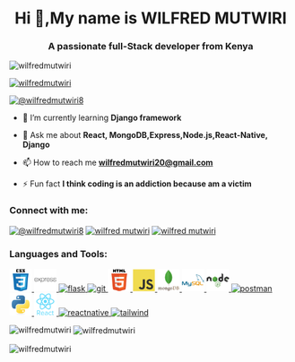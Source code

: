 <h1 align="center">Hi 👋,My name is WILFRED MUTWIRI</h1>
<h3 align="center">A passionate full-Stack developer from Kenya</h3>

<p align="left"> <img src="https://komarev.com/ghpvc/?username=wilfredmutwiri&label=Profile%20views&color=0e75b6&style=flat" alt="wilfredmutwiri" /> </p>

<p align="left"> <a href="https://github.com/ryo-ma/github-profile-trophy"><img src="https://github-profile-trophy.vercel.app/?username=wilfredmutwiri" alt="wilfredmutwiri" /></a> </p>

<p align="left"> <a href="https://twitter.com/@wilfredmutwiri8" target="blank"><img src="https://img.shields.io/twitter/follow/@wilfredmutwiri8?logo=twitter&style=for-the-badge" alt="@wilfredmutwiri8" /></a> </p>

- 🌱 I’m currently learning **Django framework**

- 💬 Ask me about **React, MongoDB,Express,Node.js,React-Native, Django**

- 📫 How to reach me **wilfredmutwiri20@gmail.com**

- ⚡ Fun fact **I think coding is an addiction because am a victim**

<h3 align="left">Connect with me:</h3>
<p align="left">
<a href="https://twitter.com/@wilfredmutwiri8" target="blank"><img align="center" src="https://raw.githubusercontent.com/rahuldkjain/github-profile-readme-generator/master/src/images/icons/Social/twitter.svg" alt="@wilfredmutwiri8" height="30" width="40" /></a>
<a href="https://linkedin.com/in/wilfred mutwiri" target="blank"><img align="center" src="https://raw.githubusercontent.com/rahuldkjain/github-profile-readme-generator/master/src/images/icons/Social/linked-in-alt.svg" alt="wilfred mutwiri" height="30" width="40" /></a>
<a href="https://fb.com/wilfred mutwiri" target="blank"><img align="center" src="https://raw.githubusercontent.com/rahuldkjain/github-profile-readme-generator/master/src/images/icons/Social/facebook.svg" alt="wilfred mutwiri" height="30" width="40" /></a>
</p>

<h3 align="left">Languages and Tools:</h3>
<p align="left"> <a href="https://www.w3schools.com/css/" target="_blank" rel="noreferrer"><img src="https://raw.githubusercontent.com/devicons/devicon/master/icons/css3/css3-original-wordmark.svg" alt="css3" width="40" height="40"/> </a> <a href="https://expressjs.com" target="_blank" rel="noreferrer"> <img src="https://raw.githubusercontent.com/devicons/devicon/master/icons/express/express-original-wordmark.svg" alt="express" width="40" height="40"/> </a> <a href="https://flask.palletsprojects.com/" target="_blank" rel="noreferrer"> <img src="https://www.vectorlogo.zone/logos/pocoo_flask/pocoo_flask-icon.svg" alt="flask" width="40" height="40"/> </a> <a href="https://git-scm.com/" target="_blank" rel="noreferrer"> <img src="https://www.vectorlogo.zone/logos/git-scm/git-scm-icon.svg" alt="git" width="40" height="40"/> </a> <a href="https://www.w3.org/html/" target="_blank" rel="noreferrer"> <img src="https://raw.githubusercontent.com/devicons/devicon/master/icons/html5/html5-original-wordmark.svg" alt="html5" width="40" height="40"/> </a> <a href="https://developer.mozilla.org/en-US/docs/Web/JavaScript" target="_blank" rel="noreferrer"> <img src="https://raw.githubusercontent.com/devicons/devicon/master/icons/javascript/javascript-original.svg" alt="javascript" width="40" height="40"/> </a> <a href="https://www.mongodb.com/" target="_blank" rel="noreferrer"> <img src="https://raw.githubusercontent.com/devicons/devicon/master/icons/mongodb/mongodb-original-wordmark.svg" alt="mongodb" width="40" height="40"/> </a> <a href="https://www.mysql.com/" target="_blank" rel="noreferrer"> <img src="https://raw.githubusercontent.com/devicons/devicon/master/icons/mysql/mysql-original-wordmark.svg" alt="mysql" width="40" height="40"/> </a> <a href="https://nodejs.org" target="_blank" rel="noreferrer"> <img src="https://raw.githubusercontent.com/devicons/devicon/master/icons/nodejs/nodejs-original-wordmark.svg" alt="nodejs" width="40" height="40"/> </a> <a href="https://postman.com" target="_blank" rel="noreferrer"> <img src="https://www.vectorlogo.zone/logos/getpostman/getpostman-icon.svg" alt="postman" width="40" height="40"/> </a> <a href="https://www.python.org" target="_blank" rel="noreferrer"> <img src="https://raw.githubusercontent.com/devicons/devicon/master/icons/python/python-original.svg" alt="python" width="40" height="40"/> </a> <a href="https://reactjs.org/" target="_blank" rel="noreferrer"> <img src="https://raw.githubusercontent.com/devicons/devicon/master/icons/react/react-original-wordmark.svg" alt="react" width="40" height="40"/> </a> <a href="https://reactnative.dev/" target="_blank" rel="noreferrer"> <img src="https://reactnative.dev/img/header_logo.svg" alt="reactnative" width="40" height="40"/> </a> <a href="https://tailwindcss.com/" target="_blank" rel="noreferrer"> <img src="https://www.vectorlogo.zone/logos/tailwindcss/tailwindcss-icon.svg" alt="tailwind" width="40" height="40"/> </a> </p>

<p><img align="left" src="https://github-readme-stats.vercel.app/api/top-langs?username=wilfredmutwiri&show_icons=true&locale=en&layout=compact" alt="wilfredmutwiri" /></p>

<p>&nbsp;<img align="center" src="https://github-readme-stats.vercel.app/api?username=wilfredmutwiri&show_icons=true&locale=en" alt="wilfredmutwiri" /></p>

<p><img align="center" src="https://github-readme-streak-stats.herokuapp.com/?user=wilfredmutwiri&" alt="wilfredmutwiri" /></p>
